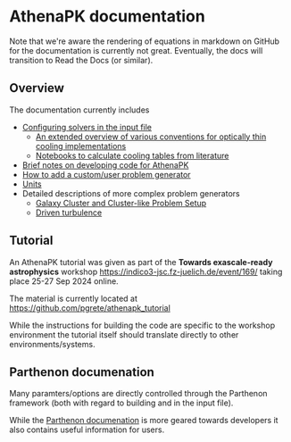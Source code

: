 # AthenaPK documentation

Note that we're aware the rendering of equations in markdown on GitHub for the documentation
is currently not great.
Eventually, the docs will transition to Read the Docs (or similar).

## Overview

The documentation currently includes

- [Configuring solvers in the input file](input.md)
  - [An extended overview of various conventions for optically thin cooling implementations](cooling_notes.md)
  - [Notebooks to calculate cooling tables from literature](cooling)
- [Brief notes on developing code for AthenaPK](development.md)
- [How to add a custom/user problem generator](pgen.md)
- [Units](units.md)
- Detailed descriptions of more complex problem generators
  - [Galaxy Cluster and Cluster-like Problem Setup](cluster.md)
  - [Driven turbulence](turbulence.md)

## Tutorial

An AthenaPK tutorial was given as part of the **Towards exascale-ready astrophysics**
workshop https://indico3-jsc.fz-juelich.de/event/169/ taking place 25-27 Sep 2024 online.

The material is currently located at https://github.com/pgrete/athenapk_tutorial

While the instructions for building the code are specific to the workshop environment
the tutorial itself should translate directly to other environments/systems.

## Parthenon documenation

Many paramters/options are directly controlled through the Parthenon framework
(both with regard to building and in the input file).

While the [Parthenon documenation](https://parthenon-hpc-lab.github.io/parthenon) is
more geared towards developers it also contains useful information for users.